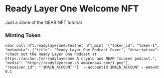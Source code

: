# Ready Layer One Welcome NFT
Just a clone of the NEAR NFT tutorial

### Minting Token

```bash=
near call nft.readylayerone.testnet nft_mint '{"token_id": "token-1", "metadata": {"title": "Ready Layer One Podcast Cover", "description": "Check out the Ready Layer One Podcast at https://anchor.fm/readylayerone A crypto and NEAR focused podcast.", "media": "http://readylayerone.s3.amazonaws.com/1.png"}, "receiver_id": "'$MAIN_ACCOUNT'"}' --accountId $MAIN_ACCOUNT --amount 0.1
```